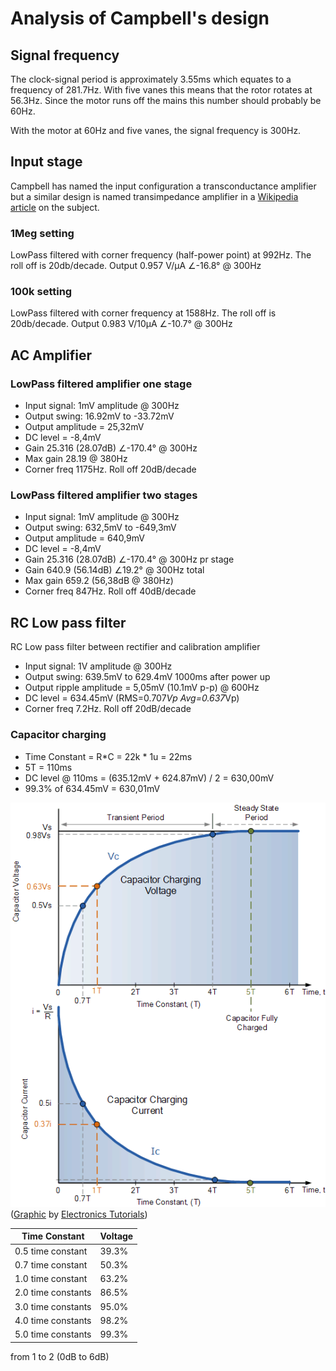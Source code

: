 # Analysis of Campbell's design
## Signal frequency
The clock-signal period is approximately 3.55ms which equates to a frequency of 281.7Hz. With five vanes this means that the rotor rotates at 56.3Hz. Since the motor runs off the mains this number should probably be 60Hz.

With the motor at 60Hz and five vanes, the signal frequency is 300Hz.

## Input stage
Campbell has named the input configuration a transconductance amplifier but a similar design is named transimpedance amplifier in a [Wikipedia article](https://en.wikipedia.org/wiki/Transimpedance_amplifier) on the subject.

### 1Meg setting
LowPass filtered with corner frequency (half-power point) at 992Hz. The roll off is 20db/decade.
Output 0.957 V/μA ∠-16.8° @ 300Hz

### 100k setting
LowPass filtered with corner frequency at 1588Hz. The roll off is 20db/decade.
Output 0.983 V/10μA ∠-10.7° @ 300Hz

## AC Amplifier
### LowPass filtered amplifier one stage
* Input signal: 1mV amplitude @ 300Hz
* Output swing: 16.92mV to -33.72mV
* Output amplitude = 25,32mV
* DC level = -8,4mV
* Gain 25.316 (28.07dB) ∠-170.4° @ 300Hz
* Max gain 28.19 @ 380Hz
* Corner freq 1175Hz. Roll off 20dB/decade

### LowPass filtered amplifier two stages
* Input signal: 1mV amplitude @ 300Hz
* Output swing: 632,5mV to -649,3mV
* Output amplitude = 640,9mV
* DC level = -8,4mV
* Gain 25.316 (28.07dB) ∠-170.4° @ 300Hz pr stage
* Gain 640.9 (56.14dB) ∠19.2° @ 300Hz total
* Max gain 659.2 (56,38dB @ 380Hz)
* Corner freq 847Hz. Roll off 40dB/decade

## RC Low pass filter
RC Low pass filter between rectifier and calibration amplifier
* Input signal: 1V amplitude @ 300Hz
* Output swing: 639.5mV to 629.4mV 1000ms after power up
* Output ripple amplitude = 5,05mV (10.1mV p-p) @ 600Hz
* DC level = 634.45mV  (RMS=0.707*Vp Avg=0.637*Vp)
* Corner freq 7.2Hz. Roll off 20dB/decade

### Capacitor charging
* Time Constant = R*C = 22k * 1u = 22ms
* 5T = 110ms
* DC level  @ 110ms = (635.12mV + 624.87mV) / 2 = 630,00mV
* 99.3% of 634.45mV = 630,01mV

![RC charging](rc2.gif)  
([Graphic](https://www.electronics-tutorials.ws/rc/rc_1.html) by [Electronics Tutorials](http://www.electronics-tutorials.ws))

| Time Constant       | Voltage  |
|---------------------|----------|
| 0.5 time constant   | 39.3%    |
| 0.7 time constant   | 50.3%    |
| 1.0 time constant   | 63.2%    |
| 2.0 time constants  | 86.5%    |
| 3.0 time constants  | 95.0%    |
| 4.0 time constants  | 98.2%    |
| 5.0 time constants  | 99.3%    |




from 1 to 2 (0dB to 6dB)            
